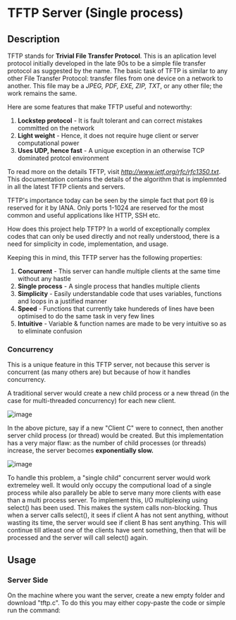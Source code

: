 # TFTP Server (Single process)
## Description
TFTP stands for **Trivial File Transfer Protocol**. This is an aplication level protocol initially developed in the late 90s to be a simple file transfer protocol as suggested by the name. The basic task of TFTP is similar to any other File Transfer Protocol: transfer files from one device on a network to another. This file may be a _JPEG, PDF, EXE, ZIP, TXT_, or any other file; the work remains the same. 

Here are some features that make TFTP useful and noteworthy:    
  1. __Lockstep protocol__    - It is fault tolerant and can correct mistakes committed on the network   
  2. __Light weight__         - Hence, it does not require huge client or server computational power   
  3. __Uses UDP, hence fast__ - A unique exception in an otherwise TCP dominated protcol environment  

To read more on the details TFTP, visit *http://www.ietf.org/rfc/rfc1350.txt*. This documentation contains the details of the algorithm that is implemnted in all the latest TFTP clients and servers.

TFTP's importance today can be seen by the simple fact that port 69 is reserved for it by IANA. Only ports 1-1024 are reserved for the most common and useful applications like HTTP, SSH etc.

How does this project help TFTP?
In a world of exceptionally complex codes that can only be used directly and not really understood, there is a need for simplicity in code, implementation, and usage.

Keeping this in mind, this TFTP server has the following properties:    
  1. __Concurrent__     - This server can handle multiple clients at the same time without any hastle    
  2. __Single process__ - A single process that handles multiple clients   
  3. __Simplicity__     - Easily understandable code that uses variables, functions and loops in a justified manner     
  4. __Speed__          - Functions that currently take hundereds of lines have been optimised to do the same task in very few lines    
  5. __Intuitive__      - Variable & function names are made to be very intuitive so as to eliminate confusion   

### Concurrency
This is a unique feature in this TFTP server, not because this server is concurrent (as many others are) but because of how it handles concurrency.   

A traditional server would create a new child process or a new thread (in the case for multi-threaded concurrency) for each new client. 

![image](https://user-images.githubusercontent.com/76866159/106448570-f43f3b00-64a8-11eb-9c48-04cb430ed682.png)   

In the above picture, say if a new "Client C" were to connect, then another server child process (or thread) would be created.
But this implementation has a very major flaw: as the number of child processes (or threads) increase, the server becomes **exponentially slow.**  

![image](https://user-images.githubusercontent.com/76866159/106449420-f6ee6000-64a9-11eb-9cb8-44e45a52c106.png)

To handle this problem, a "single child" concurrent server would work extremeley well. It would only occupy the computional load of a single process while also parallely be able to serve many more clients with ease than a multi process server. 
To implement this, I/O multiplexing using select() has been used. This makes the system calls non-blocking. Thus when a server calls select(), it sees if client A has not sent anything, without wasting its time, the server would see if client B has sent anything. This will continue till atleast one of the clients have sent something, then that will be processed and the server will call select() again.


## Usage

### Server Side
On the machine where you want the server, create a new empty folder and download "tftp.c".
To do this you may either copy-paste the code or simple run the command: 

